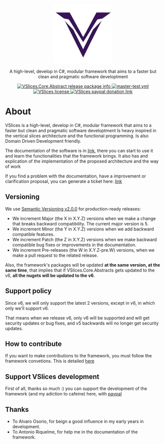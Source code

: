 <p align="center">
  <img src="icons/icon hq.png" alt="icon" width="192px">
</p>
<p align="center">A high-level, develop in C#, modular framework  that aims to a faster but clean and pragmatic software developtment</p>
<p align="center">
  <a href="https://www.nuget.org/packages/VSlices.Core.Abstracts">
    <img src="https://buildstats.info/nuget/vslices.core.abstracts" alt="VSlices.Core.Abstract release package info" />
  </a>
  <a href="https://github.com/HernanFAR/vslices-framework/actions/workflows/master-test.yml">
    <img src="https://github.com/HernanFAR/vslice-framework/actions/workflows/master-test.yml/badge.svg" alt="master-test.yml" />
  </a>
  <a href="https://github.com/HernanFAR/vslices-framework/blob/master/LICENSE">
    <img src="https://img.shields.io/badge/license-MIT-purple" alt="VSlices license" />
  </a>
  <a href="https://paypal.me/enyu20">
    <img src="https://img.shields.io/badge/donate-paypal-red" alt="VSlices paypal donation link" />
  </a>
</p>

# About
VSlices is a high-level, develop in C#, modular framework  that aims to a faster but clean and pragmatic software developtment Is heavy inspired in the vertical slices architecture and the functional programming. Is also Domain Driven Development friendly.

The documentation of the software is in [link](https://vslice-framework.readthedocs.io/en/latest/), there you can start to use it and learn the functionalities that the framework brings. It also has and explication of the implementation of the proposed architecture and the way of work

If you find a problem with the documentation, have a improvement or clarification proposal, you can generate a ticket here: [link](https://github.com/HernanFAR/vslice-framework/issues)

## Versioning
We use [Semantic Versioning v2.0.0](https://semver.org/spec/v2.0.0.html) for production-ready releases:
- We increment Major (the X in X.Y.Z) versions when we make a change that breaks backward compatibility. The current major version is 5.
- We increment Minor (the Y in X.Y.Z) versions when we add backward compatible features.
- We increment Patch (the Z in X.Y.Z) versions when we make backward compatible bug fixes or improvements in the documentation.
- We increment Pre-releases (the W in X.Y.Z-pre.W) versions, when we make a pull request to the related release.

Also, the framework's packages will be updated **at the same version, at the same time**, that implies that if VSlices.Core.Abstracts gets updated to the v6, **all the nugets will be updated to the v6**.

## Support policy
Since v6, we will only support the latest 2 versions, except in v6, in which only we'll support v6. 

That means when we release v6, only v6 will be supported and will get security updates or bug fixes, and v5 backwards will no longer get security updates.

## How to contribute
If you want to make contributions to the framework, you must follow the framework convetions. This is detailed [here](how%20to%20contribute.md)

## Support VSlices development
First of all, thanks so much :) you can support the development of the framework (and my adiction to cafeine) here, with [paypal](https://paypal.me/enyu20?country.x=CL&locale.x=es_XC)

## Thanks
- To Alvaro Osorio, for beign a good influence in my early years in development.
- To Antonio Riquelme, for help me in the documentation of the framework.

